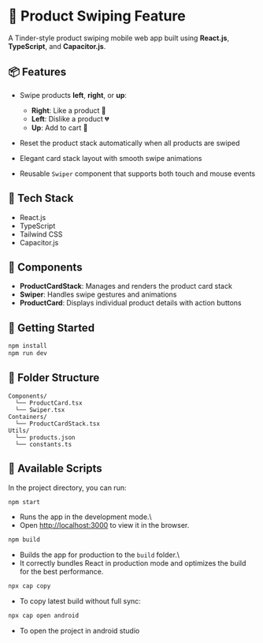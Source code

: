 # 🛒 Product Swiping Feature

A Tinder-style product swiping mobile web app built using **React.js**, **TypeScript**, and **Capacitor.js**.

## 📦 Features

* Swipe products **left**, **right**, or **up**:

  * **Right**: Like a product 💖
  * **Left**: Dislike a product 💔
  * **Up**: Add to cart 🛒
* Reset the product stack automatically when all products are swiped
* Elegant card stack layout with smooth swipe animations
* Reusable `Swiper` component that supports both touch and mouse events

## 🧱 Tech Stack

* React.js
* TypeScript
* Tailwind CSS
* Capacitor.js

## 🧩 Components

* **ProductCardStack**: Manages and renders the product card stack
* **Swiper**: Handles swipe gestures and animations
* **ProductCard**: Displays individual product details with action buttons

## 🚀 Getting Started

```bash
npm install
npm run dev
```

## 📁 Folder Structure

```
Components/
  └── ProductCard.tsx
  └── Swiper.tsx
Containers/
  └── ProductCardStack.tsx
Utils/
  └── products.json
  └── constants.ts
```


## 📝 Available Scripts

In the project directory, you can run:

```bash
npm start
```

- Runs the app in the development mode.\
- Open [http://localhost:3000](http://localhost:3000) to view it in the browser.


```bash
npm build
```

- Builds the app for production to the `build` folder.\
- It correctly bundles React in production mode and optimizes the build for the best performance.

```bash
npx cap copy
```

- To copy latest build without full sync:

```bash
npx cap open android
```

- To open the project in android studio